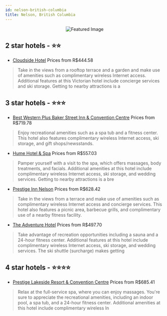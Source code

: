 ```yaml
---
id: nelson-british-columbia
title: Nelson, British Columbia
---
```


<center><img src="https://i.travelapi.com/hotels/1000000/570000/563400/563381/45267859_z.jpg" alt="Featured Image" /></center>


##  2 star hotels - ⭐️⭐️

-    [Cloudside Hotel](https://us.hurb.com/hotels/nelson/cloudside-hotel-JNP-JP192961?cmp=18055) Prices from R$444.58
   > Take in the views from a rooftop terrace and a garden and make use of amenities such as complimentary wireless Internet access. Additional features at this Victorian hotel include concierge services and ski storage. Getting to nearby attractions is a

##  3 star hotels - ⭐️⭐️⭐️

-    [Best Western Plus Baker Street Inn & Convention Centre](https://us.hurb.com/hotels/nelson/best-western-plus-baker-street-inn-convention-centre-JNP-JP080686?cmp=18055) Prices from R$719.78
   > Enjoy recreational amenities such as a spa tub and a fitness center. This hotel also features complimentary wireless Internet access, ski storage, and gift shops/newsstands.
-    [Hume Hotel & Spa](https://us.hurb.com/hotels/nelson/hume-hotel-spa-JNP-JP136063?cmp=18055) Prices from R$557.03
   > Pamper yourself with a visit to the spa, which offers massages, body treatments, and facials. Additional amenities at this hotel include complimentary wireless Internet access, ski storage, and wedding services. Getting to nearby attractions is a bre
-    [Prestige Inn Nelson](https://us.hurb.com/hotels/nelson/prestige-inn-nelson-JNP-JP138441?cmp=18055) Prices from R$628.42
   > Take in the views from a terrace and make use of amenities such as complimentary wireless Internet access and concierge services. This hotel also features a picnic area, barbecue grills, and complimentary use of a nearby fitness facility.
-    [The Adventure Hotel](https://us.hurb.com/hotels/nelson/the-adventure-hotel-JNP-JP934232?cmp=18055) Prices from R$497.70
   > Take advantage of recreation opportunities including a sauna and a 24-hour fitness center. Additional features at this hotel include complimentary wireless Internet access, ski storage, and wedding services. The ski shuttle (surcharge) makes getting 

##  4 star hotels - ⭐️⭐️⭐️⭐️

-    [Prestige Lakeside Resort & Convention Centre](https://us.hurb.com/hotels/nelson/prestige-lakeside-resort-convention-centre-JNP-JP159365?cmp=18055) Prices from R$685.41
   > Relax at the full-service spa, where you can enjoy massages. You're sure to appreciate the recreational amenities, including an indoor pool, a spa tub, and a 24-hour fitness center. Additional amenities at this hotel include complimentary wireless In
